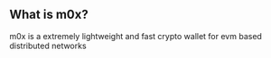 ## What is m0x?

m0x is a extremely lightweight and fast crypto wallet for evm based distributed networks
